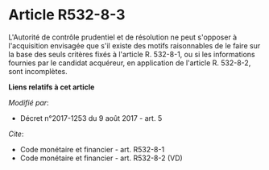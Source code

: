 # Article R532-8-3

L'Autorité de contrôle prudentiel et de résolution ne peut s'opposer à l'acquisition envisagée que s'il existe des motifs
raisonnables de le faire sur la base des seuls critères fixés à l'article R. 532-8-1, ou si les informations fournies par le
candidat acquéreur, en application de l'article R. 532-8-2, sont incomplètes.

**Liens relatifs à cet article**

_Modifié par_:

  - Décret n°2017-1253 du 9 août 2017 - art. 5

_Cite_:

  - Code monétaire et financier - art. R532-8-1
  - Code monétaire et financier - art. R532-8-2 (VD)

